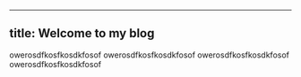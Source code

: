 
---
title: Welcome to my blog
---

owerosdfkosfkosdkfosof
owerosdfkosfkosdkfosof
owerosdfkosfkosdkfosof
owerosdfkosfkosdkfosof
